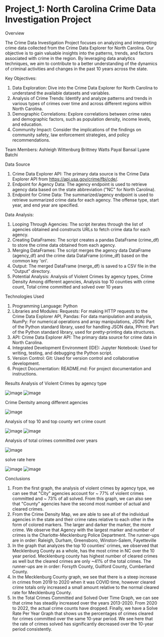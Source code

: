 # Project_1: North Carolina Crime Data Investigation Project

Overview

The Crime Data Investigation Project focuses on analyzing and interpreting crime data collected from the Crime Data Explorer for North Carolina. Our objective is to gain valuable insights into the patterns, trends, and factors associated with crime in the region. By leveraging data analytics techniques, we aim to contribute to a better understanding of the dynamics of criminal activities and changes in the past 10 years across the state.

Key Objectives:
  1.	Data Exploration: Dive into the Crime Data Explorer for North Carolina to understand the available datasets and     variables.
  2.	Analysis of Crime Trends: Identify and analyze patterns and trends in various types of crimes over time and across different regions  within North Carolina.
  3.	Demographic Correlations: Explore correlations between crime rates and demographic factors, such as population density, income levels, and education.
  4.	Community Impact: Consider the implications of the findings on community safety, law enforcement strategies, and policy recommendations.

Team Members:
  Ashleigh Wittenburg
  Brittney Watts
  Payal Bansal
  Lyane Batchi

Data Source
  1.	Crime Data Explorer API: The primary data source is the Crime Data Explorer API from https://api.usa.gov/crime/fbi/cde/.
  2. 	Endpoint for Agency Data: The agency endpoint is used to retrieve agency data based on the state abbreviation ("NC" for North Carolina).
  3.	Endpoint for Crime Data: The summarized/agency endpoint is used to retrieve summarized crime data for each agency. 	The offense type, start year, and end year are specified.

Data Analysis:
  1.	Looping Through Agencies: The script iterates through the list of agencies obtained and constructs URLs to fetch crime data for each agency.
  2.	Creating DataFrames: The script creates a pandas DataFrame (crime_df) to store the crime data obtained from each agency.
  3.	Merging DataFrames: The script merges the agency data DataFrame (agency_df) and the crime data DataFrame (crime_df) based on the common key 'ori'.
  4.	Output: The merged DataFrame (merge_df) is saved to a CSV file in the "Output" directory.
  5.	Potential Analysis:
     	Analysis of Violent Crimes by agency types,
     	Crime Density Among different agencies,
     	Analysis top 10 counties with crime count,
     	Total crime committed and solved over 10 years

Technologies Used
  1.	Programming Language: Python
  2.	Libraries and Modules:
      Requests: For making HTTP requests to the Crime Data Explorer API,
     	Pandas: For data manipulation and analysis,
     	NumPy: For numerical operations and array manipulations,
     	JSON: Part of the Python standard library, used for handling JSON data,
     	PPrint: Part of the Python standard library, used for pretty-printing data structures.
  4.	API:
     	Crime Data Explorer API: The primary data source for crime data in North Carolina.
  5.	Integrated Development Environment (IDE):
     	Jupyter Notebook: Used for writing, testing, and debugging the Python script.
  6.	Version Control:
     	Git: Used for version control and collaborative development.
  7.	Project Documentation:
     	README.md: For project documentation and instructions.

Results
Analysis of Violent Crimes by agency type

![image](https://github.com/brittnwatts/Project_1/assets/150114216/b156878e-d674-4db7-bec3-e5f73d6a1da0)
![image](https://github.com/brittnwatts/Project_1/blob/cc5a80c0871b17cbb752703a871500d6471e06d7/Output/ashleigh-line.png)

Crime Dentsity among different agencies
 
![image](https://github.com/brittnwatts/Project_1/assets/150114216/94cff0fb-6add-4f84-a135-0aa7882188ff)

Analysis of top 10 and top county wrt crime count
 
![image](https://github.com/brittnwatts/Project_1/assets/150114216/58b757ba-350f-49cc-8ad7-bcf6cdfba443)
![image](https://github.com/brittnwatts/Project_1/assets/150114216/7c1dd360-25f7-4626-bccd-06f5f2c62af3)

Analysis of total crimes committed over years
 
![image](https://github.com/brittnwatts/Project_1/assets/150114216/1b7c1ca0-7fe9-4a0b-9c33-5fafb2733acc)

solve rate here

 ![image](https://github.com/brittnwatts/Project_1/assets/150114216/4771bcce-8287-4e63-8045-b221f5f4cd45)
 ![image](https://unccvirtdatap-bam8101.slack.com/files/U0683LHCZ6F/F06HKNWUFDG/screenshot__64_.png)

Conclusions

1. From the first graph, the analysis of violent crimes by agency type, we can see that "City" agencies account for ~ 77% of violent crimes committed and ~ 73% of all solved. From this graph, we can also see that "County" agencies have the second most number of actual and cleared crimes.
2. From the Crime Density Map, we are able to see all of the individual agencies in the state and their crime rates relative to each other in the form of colored markers. The larger and darker the marker, the more crime. We observe that Agency with the largest marker and number of crimes is the Charlotte-Mecklenburg Police Department. The runner-ups are in order: Raleigh, Durham, Greensboro, Winston-Salem, Fayetteville
3. In the graph that analyzes the top 10 counties' crimes, we observed that Mecklenburg County as a whole, has the most crime in NC over the 10 year period. Mecklenburg county has highest number of cleared crimes as well but the cleared crimes are only ~41% of the total crimes. The runner-ups are in order: Forsyth County, Guilford County, Cumberland County.
4. In the Mecklenburg County graph, we see that there is a steep increase in crimes from 2019 to 2020 when it was COVID time, however cleared crime totals only increased a small amount relative to the normal cleared rate for Mecklenburg County.
5. In the Total Crimes Committed and Solved Over Time Graph, we can see that crime has steadily increased over the years 2013-2020. From 2020 to 2022, the actual crime counts have dropped. Finally, we have a Solve Rate Per Year Graph that shows us the percentages of crimes cleared for crimes committed over the same 10-year period. We see here that the rate of crimes solved has significantly decreased over the 10-year period consistently. 
